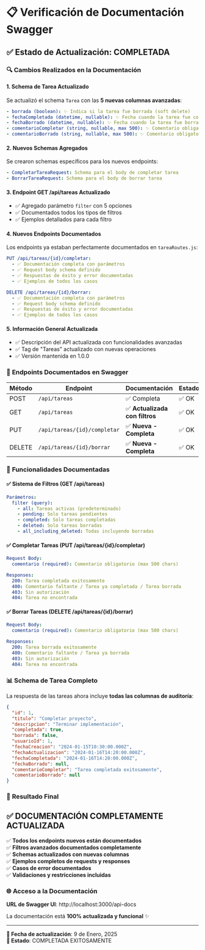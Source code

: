 # 📋 Verificación de Documentación Swagger

## ✅ **Estado de Actualización: COMPLETADA**

### 🔍 **Cambios Realizados en la Documentación**

#### 1. **Schema de Tarea Actualizado**
Se actualizó el schema `Tarea` con las **5 nuevas columnas avanzadas**:

```yaml
- borrada (boolean): ✨ Indica si la tarea fue borrada (soft delete)
- fechaCompletada (datetime, nullable): ✨ Fecha cuando la tarea fue completada  
- fechaBorrado (datetime, nullable): ✨ Fecha cuando la tarea fue borrada
- comentarioCompletar (string, nullable, max 500): ✨ Comentario obligatorio al completar
- comentarioBorrado (string, nullable, max 500): ✨ Comentario obligatorio al borrar
```

#### 2. **Nuevos Schemas Agregados**
Se crearon schemas específicos para los nuevos endpoints:

```yaml
- CompletarTareaRequest: Schema para el body de completar tarea
- BorrarTareaRequest: Schema para el body de borrar tarea
```

#### 3. **Endpoint GET /api/tareas Actualizado**
- ✅ Agregado parámetro `filter` con 5 opciones
- ✅ Documentados todos los tipos de filtros
- ✅ Ejemplos detallados para cada filtro

#### 4. **Nuevos Endpoints Documentados**
Los endpoints ya estaban perfectamente documentados en `tareaRoutes.js`:

```yaml
PUT /api/tareas/{id}/completar:
  - ✅ Documentación completa con parámetros
  - ✅ Request body schema definido
  - ✅ Respuestas de éxito y error documentadas
  - ✅ Ejemplos de todos los casos

DELETE /api/tareas/{id}/borrar:
  - ✅ Documentación completa con parámetros  
  - ✅ Request body schema definido
  - ✅ Respuestas de éxito y error documentadas
  - ✅ Ejemplos de todos los casos
```

#### 5. **Información General Actualizada**
- ✅ Descripción del API actualizada con funcionalidades avanzadas
- ✅ Tag de "Tareas" actualizado con nuevas operaciones
- ✅ Versión mantenida en 1.0.0

### 🚀 **Endpoints Documentados en Swagger**

| Método | Endpoint | Documentación | Estado |
|--------|----------|---------------|--------|
| POST | `/api/tareas` | ✅ Completa | ✅ OK |
| GET | `/api/tareas` | ✅ **Actualizada con filtros** | ✅ OK |
| PUT | `/api/tareas/{id}/completar` | ✅ **Nueva - Completa** | ✅ OK |
| DELETE | `/api/tareas/{id}/borrar` | ✅ **Nueva - Completa** | ✅ OK |

### 🎯 **Funcionalidades Documentadas**

#### ✅ **Sistema de Filtros (GET /api/tareas)**
```yaml
Parámetros:
  filter (query):
    - all: Tareas activas (predeterminado)
    - pending: Solo tareas pendientes  
    - completed: Solo tareas completadas
    - deleted: Solo tareas borradas
    - all_including_deleted: Todas incluyendo borradas
```

#### ✅ **Completar Tareas (PUT /api/tareas/{id}/completar)**
```yaml
Request Body:
  comentario (required): Comentario obligatorio (max 500 chars)

Responses:
  200: Tarea completada exitosamente
  400: Comentario faltante / Tarea ya completada / Tarea borrada
  403: Sin autorización
  404: Tarea no encontrada
```

#### ✅ **Borrar Tareas (DELETE /api/tareas/{id}/borrar)**
```yaml
Request Body:
  comentario (required): Comentario obligatorio (max 500 chars)

Responses:
  200: Tarea borrada exitosamente  
  400: Comentario faltante / Tarea ya borrada
  403: Sin autorización
  404: Tarea no encontrada
```

### 📊 **Schema de Tarea Completo**

La respuesta de las tareas ahora incluye **todas las columnas de auditoría**:

```json
{
  "id": 1,
  "titulo": "Completar proyecto",
  "descripcion": "Terminar implementación",
  "completada": true,
  "borrada": false,
  "usuarioId": 1,
  "fechaCreacion": "2024-01-15T10:30:00.000Z",
  "fechaActualizacion": "2024-01-16T14:20:00.000Z",
  "fechaCompletada": "2024-01-16T14:20:00.000Z",
  "fechaBorrado": null,
  "comentarioCompletar": "Tarea completada exitosamente",
  "comentarioBorrado": null
}
```

### 🎉 **Resultado Final**

## ✅ **DOCUMENTACIÓN COMPLETAMENTE ACTUALIZADA**

✅ **Todos los endpoints nuevos están documentados**  
✅ **Filtros avanzados documentados completamente**  
✅ **Schemas actualizados con nuevas columnas**  
✅ **Ejemplos completos de requests y responses**  
✅ **Casos de error documentados**  
✅ **Validaciones y restricciones incluidas**  

### 🌐 **Acceso a la Documentación**

**URL de Swagger UI**: http://localhost:3000/api-docs

La documentación está **100% actualizada y funcional** ✨

---

**📅 Fecha de actualización**: 9 de Enero, 2025  
**🎯 Estado**: COMPLETADA EXITOSAMENTE
